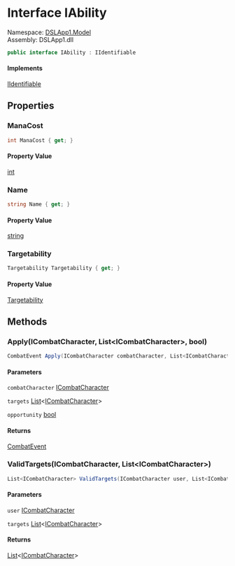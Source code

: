 # <a id="DSLApp1_Model_IAbility"></a> Interface IAbility

Namespace: [DSLApp1.Model](DSLApp1.Model.md)  
Assembly: DSLApp1.dll  

```csharp
public interface IAbility : IIdentifiable
```

#### Implements

[IIdentifiable](DSLApp1.Model.IIdentifiable.md)

## Properties

### <a id="DSLApp1_Model_IAbility_ManaCost"></a> ManaCost

```csharp
int ManaCost { get; }
```

#### Property Value

 [int](https://learn.microsoft.com/dotnet/api/system.int32)

### <a id="DSLApp1_Model_IAbility_Name"></a> Name

```csharp
string Name { get; }
```

#### Property Value

 [string](https://learn.microsoft.com/dotnet/api/system.string)

### <a id="DSLApp1_Model_IAbility_Targetability"></a> Targetability

```csharp
Targetability Targetability { get; }
```

#### Property Value

 [Targetability](DSLApp1.Model.Targetability.md)

## Methods

### <a id="DSLApp1_Model_IAbility_Apply_DSLApp1_Model_ICombatCharacter_System_Collections_Generic_List_DSLApp1_Model_ICombatCharacter__System_Boolean_"></a> Apply\(ICombatCharacter, List<ICombatCharacter\>, bool\)

```csharp
CombatEvent Apply(ICombatCharacter combatCharacter, List<ICombatCharacter> targets, bool opportunity = false)
```

#### Parameters

`combatCharacter` [ICombatCharacter](DSLApp1.Model.ICombatCharacter.md)

`targets` [List](https://learn.microsoft.com/dotnet/api/system.collections.generic.list\-1)<[ICombatCharacter](DSLApp1.Model.ICombatCharacter.md)\>

`opportunity` [bool](https://learn.microsoft.com/dotnet/api/system.boolean)

#### Returns

 [CombatEvent](DSLApp1.Model.CombatEvent.md)

### <a id="DSLApp1_Model_IAbility_ValidTargets_DSLApp1_Model_ICombatCharacter_System_Collections_Generic_List_DSLApp1_Model_ICombatCharacter__"></a> ValidTargets\(ICombatCharacter, List<ICombatCharacter\>\)

```csharp
List<ICombatCharacter> ValidTargets(ICombatCharacter user, List<ICombatCharacter> targets)
```

#### Parameters

`user` [ICombatCharacter](DSLApp1.Model.ICombatCharacter.md)

`targets` [List](https://learn.microsoft.com/dotnet/api/system.collections.generic.list\-1)<[ICombatCharacter](DSLApp1.Model.ICombatCharacter.md)\>

#### Returns

 [List](https://learn.microsoft.com/dotnet/api/system.collections.generic.list\-1)<[ICombatCharacter](DSLApp1.Model.ICombatCharacter.md)\>

